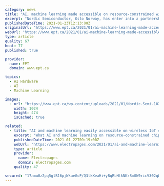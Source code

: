 ```yaml
---
category: news
title: "AI, machine learning made accessible on resource-constrained wireless IoT chips"
excerpt: "Nordic Semiconductor, Oslo Norway, has enter into a partnership with Edge Impulse, a leading provider of what’s termed ‘tiny machine learning’ or ‘TinyML’ tools designed to run on resource constrained semiconductor devices."
publishedDateTime: 2021-01-23T12:13:00Z
originalUrl: "https://www.ept.ca/2021/01/ai-machine-learning-made-accessible-on-resource-constrained-wireless-iot-chips/"
webUrl: "https://www.ept.ca/2021/01/ai-machine-learning-made-accessible-on-resource-constrained-wireless-iot-chips/"
type: article
quality: 67
heat: 77
published: true

provider:
  name: EPT
  domain: www.ept.ca

topics:
  - AI Hardware
  - AI
  - Machine Learning

images:
  - url: "https://www.ept.ca/wp-content/uploads/2021/01/Nordic-Semi-1024x474.jpg"
    width: 1024
    height: 474
    isCached: true

related:
  - title: "AI and machine learning easily accessible on wireless IoT chips for first time"
    excerpt: "What AI and machine learning on resource-constrained chips does – which Nordic will now collectively refer to as TinyML – is take the application potential of wireless IoT technologies such as Bluetooth to a whole new level in terms of environmental awareness and autonomous decision making,"
    publishedDateTime: 2021-01-22T09:19:00Z
    webUrl: "https://www.electropages.com/2021/01/ai-and-machine-learning-easily-accessible-wireless-iot-chips-first-time"
    type: article
    provider:
      name: Electropages
      domain: electropages.com
    quality: 47

secured: "17amu0z2pq5glB16pjWkueGoP/Q3tkXeaHi+yBqRbHtkNKrBm0W0ricV302qWvwDfBhsT4fdUs+YHOFriUz5MA7LvDQZrPhJk4A8VpowApZn9xyVRhwTWoj8LWjIYjwY0ErTAP6+P07nBaz/9Ox15MXjxGzyxi1c8obk/u8Dzbd3JwHrK6oEHvywZWG57KizxsSzv2wpC8NbvYMPqkIeZmdkg8DsgiN1yiUoFhEZuzwXcX6cuLq2ANz46Lq4ckQEKwWiIUukE0DgoSGkT0fykCRmIQYQt642F9xhhoBi7bsCBULKldQ+DYHSCTXLbFRHBSnKh5XRDF3HEPSAC6dI0GoSdGYH1K1Q10CDFDFfZmQ=;yYZtw6iSu5X1/bYOPklSPw=="
---
```


